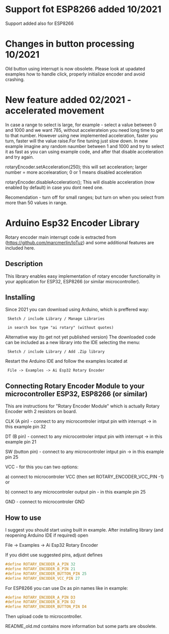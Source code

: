 # Support fot ESP8266 added 10/2021

Support added also for ESP8266

# Changes in button processing 10/2021

Old button using interrupt is now obsolete.
Please look at upadated examples how to handle click, properly initialize encoder and avoid crashing.

# New feature added 02/2021 - accelerated movement

In case a range to select is large, for example - select a value between 0 and 1000 and we want 785, without accelerateion you need long time to get to that number.
However using new implemented acceleration, faster you turn, faster will the value raise.For fine tuning just slow down.
In new example imagine any random naumber between 1 and 1000 and try to select it as fast as you can using example code, and after that disable acceleration and try again.

rotaryEncoder.setAcceleration(250); 
this will set acceleration; larger number = more accelearation; 0 or 1 means disabled acceleration


rotaryEncoder.disableAcceleration(); 
This will disable acceleration (now enabled by default) in case you dont need one.

Recomendation - turn off for small ranges; but turn on when you select from more than 50 values in range.


# Arduino Esp32 Encoder Library

Rotary encoder main interrupt code is extracted from (https://github.com/marcmerlin/IoTuz) and some additional features are included here.

## Description

This library enables  easy implementation of rotary encoder functionality in your application for ESP32, ESP8266 (or similar microcontroller).

## Installing

Since 2021 you can download using Arduino, which is preffered way:
 
     Sketch / include Library / Manage Libraries

     in search box type "ai rotary" (without quotes)


Alternative way (to get not yet published version)
The downloaded code can be included as a new library into the IDE selecting the menu:

     Sketch / include Library / Add .Zip library

Restart the Arduino IDE and follow the examples located at

     File -> Examples -> Ai Esp32 Rotary Encoder

## Connecting Rotary Encoder Module to your microcontroller ESP32, ESP8266 (or similar)

This are instructions for "Rotary Encoder Module" which is actually Rotary Encoder with 2 resistors on board.  

CLK (A pin) - connect to any microcontroler intput pin with interrupt -> in this example pin 32

DT (B pin) - connect to any microcontroler intput pin with interrupt -> in this example pin 21

SW (button pin) - connect to any microcontroler intput pin -> in this example pin 25

VCC - for this you can two options:

a) connect to microcontroler VCC (then set ROTARY_ENCODER_VCC_PIN -1) or 

b) connect to any microcontroler output pin - in this example pin 25

GND - connect to microcontroler GND

## How to use

I suggest you should start using built in example. After installing library (and reopening Arduino IDE if required) open 

File -> Examples -> Ai Esp32 Rotary Encoder

If you didnt use suggested pins, adjust defines

```c
#define ROTARY_ENCODER_A_PIN 32
#define ROTARY_ENCODER_B_PIN 21
#define ROTARY_ENCODER_BUTTON_PIN 25
#define ROTARY_ENCODER_VCC_PIN 27
```

For ESP8266 you can use Dx as pin names like in example:
```c
#define ROTARY_ENCODER_A_PIN D3
#define ROTARY_ENCODER_B_PIN D2
#define ROTARY_ENCODER_BUTTON_PIN D4
```
Then upload code to microcontroller.

README_old.md contains more information but some parts are obsolete.

